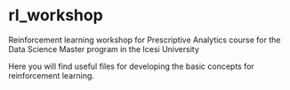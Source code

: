 # rl_workshop
 Reinforcement learning workshop for Prescriptive Analytics course for the Data Science Master program in the Icesi University

 Here you will find useful files for developing the basic concepts for reinforcement learning.
